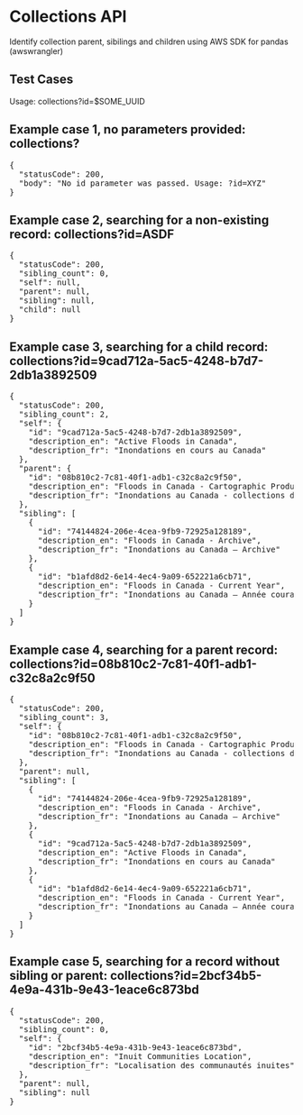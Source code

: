 # Collections API

Identify collection parent, sibilings and children using AWS SDK for pandas (awswrangler)

## Test Cases

Usage: collections?id=$SOME_UUID

## Example case 1, no parameters provided: collections?

<pre>
{
  "statusCode": 200,
  "body": "No id parameter was passed. Usage: ?id=XYZ" 
}
</pre>

## Example case 2, searching for a non-existing record: collections?id=ASDF


<pre>
{
  "statusCode": 200,
  "sibling_count": 0,
  "self": null,
  "parent": null,
  "sibling": null,
  "child": null
}
</pre>

## Example case 3, searching for a child record: collections?id=9cad712a-5ac5-4248-b7d7-2db1a3892509

<pre>
{
  "statusCode": 200,
  "sibling_count": 2,
  "self": {
    "id": "9cad712a-5ac5-4248-b7d7-2db1a3892509",
    "description_en": "Active Floods in Canada",
    "description_fr": "Inondations en cours au Canada" 
  },
  "parent": {
    "id": "08b810c2-7c81-40f1-adb1-c32c8a2c9f50",
    "description_en": "Floods in Canada - Cartographic Product Collection",
    "description_fr": "Inondations au Canada - collections de produits cartographiques" 
  },
  "sibling": [
    {
      "id": "74144824-206e-4cea-9fb9-72925a128189",
      "description_en": "Floods in Canada - Archive",
      "description_fr": "Inondations au Canada – Archive" 
    },
    {
      "id": "b1afd8d2-6e14-4ec4-9a09-652221a6cb71",
      "description_en": "Floods in Canada - Current Year",
      "description_fr": "Inondations au Canada – Année courante" 
    }
  ]
}
</pre>

## Example case 4, searching for a parent record: collections?id=08b810c2-7c81-40f1-adb1-c32c8a2c9f50

<pre>
{
  "statusCode": 200,
  "sibling_count": 3,
  "self": {
    "id": "08b810c2-7c81-40f1-adb1-c32c8a2c9f50",
    "description_en": "Floods in Canada - Cartographic Product Collection",
    "description_fr": "Inondations au Canada - collections de produits cartographiques" 
  },
  "parent": null,
  "sibling": [
    {
      "id": "74144824-206e-4cea-9fb9-72925a128189",
      "description_en": "Floods in Canada - Archive",
      "description_fr": "Inondations au Canada – Archive" 
    },
    {
      "id": "9cad712a-5ac5-4248-b7d7-2db1a3892509",
      "description_en": "Active Floods in Canada",
      "description_fr": "Inondations en cours au Canada" 
    },
    {
      "id": "b1afd8d2-6e14-4ec4-9a09-652221a6cb71",
      "description_en": "Floods in Canada - Current Year",
      "description_fr": "Inondations au Canada – Année courante" 
    }
  ]
}
</pre>

## Example case 5, searching for a record without sibling or parent: collections?id=2bcf34b5-4e9a-431b-9e43-1eace6c873bd

<pre>
{
  "statusCode": 200,
  "sibling_count": 0,
  "self": {
    "id": "2bcf34b5-4e9a-431b-9e43-1eace6c873bd",
    "description_en": "Inuit Communities Location",
    "description_fr": "Localisation des communautés inuites" 
  },
  "parent": null,
  "sibling": null
}
</pre>

